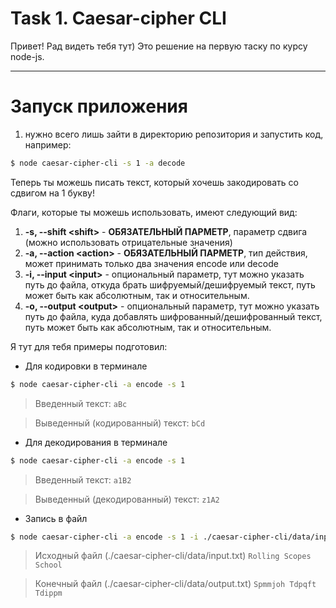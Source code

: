 # Task 1. Caesar-cipher CLI

Привет! Рад видеть тебя тут)
Это решение на первую таску по курсу node-js.

---

# Запуск приложения

1. нужно всего лишь зайти в директорию репозитория и запустить код, например:

```bash
$ node caesar-cipher-cli -s 1 -a decode
```

Теперь ты можешь писать текст, который хочешь закодировать со сдвигом на 1 букву!

Флаги, которые ты можешь использовать, имеют следующий вид:

1.  **-s, --shift \<shift>** - **ОБЯЗАТЕЛЬНЫЙ ПАРМЕТР**, параметр сдвига (можно использовать отрицательные значения)
2.  **-a, --action \<action>** - **ОБЯЗАТЕЛЬНЫЙ ПАРМЕТР**, тип действия, может принимать только два значения encode или decode
3.  **-i, --input \<input>** - опциональный параметр, тут можно указать путь до файла, откуда брать шифруемый/дешифруемый текст, путь может быть как абсолютным, так и относительным.
4.  **-o, --output \<output>** - опциональный параметр, тут можно указать путь до файла, куда добавлять шифрованный/дешифрованный текст, путь может быть как абсолютным, так и относительным.

Я тут для тебя примеры подготовил:

- Для кодировки в терминале

```bash
$ node caesar-cipher-cli -a encode -s 1
```

> Введенный текст:
> `aBc`

> Выведенный (кодированный) текст:
> `bCd`

- Для декодирования в терминале

```bash
$ node caesar-cipher-cli -a encode -s 1
```

> Введенный текст:
> `a1B2`

> Выведенный (декодированный) текст:
> `z1A2`

- Запись в файл

```bash
$ node caesar-cipher-cli -a encode -s 1 -i ./caesar-cipher-cli/data/input.txt -o ./caesar-cipher-cli/data/output.txt
```

> Исходный файл (./caesar-cipher-cli/data/input.txt)
> `Rolling Scopes School`

> Конечный файл (./caesar-cipher-cli/data/output.txt)
> `Spmmjoh Tdpqft Tdippm`
